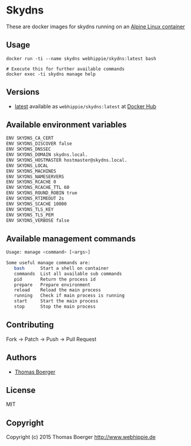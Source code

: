 # Skydns

These are docker images for skydns running on an
[Alpine Linux container](https://registry.hub.docker.com/u/webhippie/alpine/)


## Usage

```
docker run -ti --name skydns webhippie/skydns:latest bash

# Execute this for further available commands
docker exec -ti skydns manage help
```


## Versions

* [latest](https://github.com/dockhippie/skydns/tree/master)
  available as ```webhippie/skydns:latest``` at
  [Docker Hub](https://registry.hub.docker.com/u/webhippie/skydns/)


## Available environment variables

```bash
ENV SKYDNS_CA_CERT
ENV SKYDNS_DISCOVER false
ENV SKYDNS_DNSSEC
ENV SKYDNS_DOMAIN skydns.local.
ENV SKYDNS_HOSTMASTER hostmaster@skydns.local.
ENV SKYDNS_LOCAL
ENV SKYDNS_MACHINES
ENV SKYDNS_NAMESERVERS
ENV SKYDNS_RCACHE 0
ENV SKYDNS_RCACHE_TTL 60
ENV SKYDNS_ROUND_ROBIN true
ENV SKYDNS_RTIMEOUT 2s
ENV SKYDNS_SCACHE 10000
ENV SKYDNS_TLS_KEY
ENV SKYDNS_TLS_PEM
ENV SKYDNS_VERBOSE false
```


## Available management commands

```bash
Usage: manage <command> [<args>]

Some useful manage commands are:
   bash      Start a shell on container
   commands  List all available sub commands
   pid       Return the process id
   prepare   Prepare environment
   reload    Reload the main process
   running   Check if main process is running
   start     Start the main process
   stop      Stop the main process
```


## Contributing

Fork -> Patch -> Push -> Pull Request


## Authors

* [Thomas Boerger](https://github.com/tboerger)


## License

MIT


## Copyright

Copyright (c) 2015 Thomas Boerger <http://www.webhippie.de>
